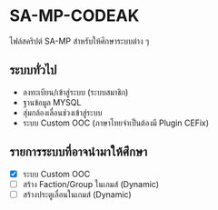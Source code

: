 # SA-MP-CODEAK
ไฟล์สคริปต์ SA-MP สำหรับให้ศึกษาระบบต่าง ๆ

## ระบบทั่วไป
- ลงทะเบียน/เข้าสู่ระบบ (ระบบสมาชิก)
- ฐานข้อมูล MYSQL
- สุ่มกล้องเลื่อนช่วงเข้าสู่ระบบ
- ระบบ Custom OOC (ภาษาไทยจำเป็นต้องมี Plugin CEFix)

## รายการระบบที่อาจนำมาให้ศึกษา
- [x] ระบบ Custom OOC
- [ ] สร้าง Faction/Group ในเกมส์ (Dynamic)
- [ ] สร้างประตูเลื่อนในเกมส์ (Dynamic)
